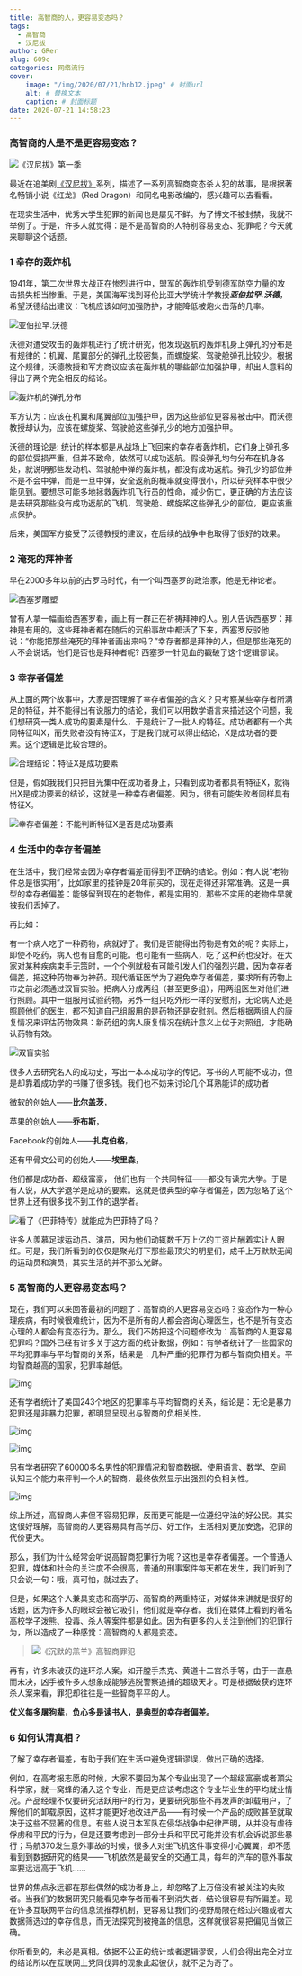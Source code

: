 ```yaml
---
title: 高智商的人，更容易变态吗？
tags:
  - 高智商
  - 汉尼拔
author: GRer
slug: 609c
categories: 网络流行
cover:
    image: "/img/2020/07/21/hnb12.jpeg" # 封面url
    alt: # 替换文本
    caption: # 封面标题
date: 2020-07-21 14:58:23
---
```



### 高智商的人是不是更容易变态？

![《汉尼拔》第一季](/img/2020/07/21/hnb.webp)

最近在追美剧[《汉尼拔》](https://movie.douban.com/subject/10539856/)系列，描述了一系列高智商变态杀人犯的故事，是根据著名畅销小说《红龙》（Red Dragon）和同名电影改编的，感兴趣可以去看看。

在现实生活中，优秀大学生犯罪的新闻也是屡见不鲜。为了博文不被封禁，我就不举例了。于是，许多人就觉得：是不是高智商的人特别容易变态、犯罪呢？今天就来聊聊这个话题。

### 1  幸存的轰炸机

1941年，第二次世界大战正在惨烈进行中，盟军的轰炸机受到德军防空力量的攻击损失相当惨重。于是，美国海军找到哥伦比亚大学统计学教授***亚伯拉罕.沃德***，希望沃德给出建议：飞机应该如何加强防护，才能降低被炮火击落的几率。

![亚伯拉罕.沃德](/img/2020/07/21/亚伯拉罕.沃德.png)

沃德对遭受攻击的轰炸机进行了统计研究，他发现返航的轰炸机身上弹孔的分布是有规律的：机翼、尾翼部分的弹孔比较密集，而螺旋桨、驾驶舱弹孔比较少。根据这个规律，沃德教授和军方商议应该在轰炸机的哪些部位加强护甲，却出人意料的得出了两个完全相反的结论。

![轰炸机的弹孔分布](/img/2020/07/21/弹孔分布.png)

军方认为：应该在机翼和尾翼部位加强护甲，因为这些部位更容易被击中。而沃德教授却认为，应该在螺旋桨、驾驶舱这些弹孔少的地方加强护甲。

沃德的理论是: 统计的样本都是从战场上飞回来的幸存者轰炸机，它们身上弹孔多的部位受损严重，但并不致命，依然可以成功返航。假设弹孔均匀分布在机身各处，就说明那些发动机、驾驶舱中弹的轰炸机，都没有成功返航。弹孔少的部位并不是不会中弹，而是一旦中弹，安全返航的概率就变得很小，所以研究样本中很少能见到。要想尽可能多地拯救轰炸机飞行员的性命，减少伤亡，更正确的方法应该是去研究那些没有成功返航的飞机，驾驶舱、螺旋桨这些弹孔少的部位，更应该重点保护。

后来，美国军方接受了沃德教授的建议，在后续的战争中也取得了很好的效果。



### 2 淹死的拜神者

早在2000多年以前的古罗马时代，有一个叫西塞罗的政治家，他是无神论者。

![西塞罗雕塑](/img/2020/07/21/xsl.webp)

曾有人拿一幅画给西塞罗看，画上有一群正在祈祷拜神的人。别人告诉西塞罗：拜神是有用的，这些拜神者都在随后的沉船事故中都活了下来，西塞罗反驳他说：“你能把那些淹死的拜神者画出来吗？”幸存者都是拜神的人，但是那些淹死的人不会说话，他们是否也是拜神者呢? 西塞罗一针见血的戳破了这个逻辑谬误。

### 3  幸存者偏差

从上面的两个故事中，大家是否理解了幸存者偏差的含义？只考察某些幸存者所满足的特征，并不能得出有说服力的结论，我们可以用数学语言来描述这个问题，我们想研究一类人成功的要素是什么，于是统计了一批人的特征。成功者都有一个共同特征叫X，而失败者没有特征X，于是我们就可以得出结论，X是成功者的要素。这个逻辑是比较合理的。

![合理结论：特征X是成功要素](/img/2020/07/21/特征x1.webp)

但是，假如我我们只把目光集中在成功者身上，只看到成功者都具有特征X，就得出X是成功要素的结论，这就是一种幸存者偏差。因为，很有可能失败者同样具有特征X。

![幸存者偏差：不能判断特征X是否是成功要素](/img/2020/07/21/特征x2.webp)



### 4  生活中的幸存者偏差 

在生活中，我们经常会因为幸存者偏差而得到不正确的结论。例如：有人说“老物件总是很实用”，比如家里的挂钟是20年前买的，现在走得还非常准确。这是一典型的幸存者偏差：能够留到现在的老物件，都是实用的，那些不实用的老物件早就被我们丢掉了。

再比如：

有一个病人吃了一种药物，病就好了。我们是否能得出药物是有效的呢？实际上，即使不吃药，病人也有自愈的可能。也可能有一些病人，吃了这种药也没好。在大家对某种疾病束手无策时，一个个例就极有可能引发人们的强烈兴趣，因为幸存者偏差，把这种药物奉为神药。现代循证医学为了避免幸存者偏差，要求所有药物上市之前必须通过双盲实验。把病人分成两组（甚至更多组），用两组医生对他们进行照顾。其中一组服用试验药物，另外一组只吃外形一样的安慰剂，无论病人还是照顾他们的医生，都不知道自己组服用的是药物还是安慰剂。然后根据两组人的康复情况来评估药物效果：新药组的病人康复情况在统计意义上优于对照组，才能确认药物有效。

![双盲实验](/img/2020/07/21/smsy.webp)

很多人去研究名人的成功史，写出一本本成功学的传记。写书的人可能不成功，但是却靠着成功学的书赚了很多钱。我们也不妨来讨论几个耳熟能详的成功者

微软的创始人——**比尔盖茨**，

苹果的创始人——**乔布斯**，

Facebook的创始人——**扎克伯格**，

还有甲骨文公司的创始人——**埃里森**，

他们都是成功者、超级富豪， 他们也有一个共同特征——都没有读完大学。于是有人说，从大学退学是成功的要素。这就是很典型的幸存者偏差，因为忽略了这个世界上还有很多找不到工作的退学者。

![看了《巴菲特传》就能成为巴菲特了吗？](/img/2020/07/21/bftz.webp)

许多人羡慕足球运动员、演员，因为他们动辄数千万上亿的工资片酬着实让人眼红。可是，我们所看到的仅仅是聚光灯下那些最顶尖的明星们，成千上万默默无闻的运动员和演员，其实生活的并不那么光鲜。

### 5 高智商的人更容易变态吗？

现在，我们可以来回答最初的问题了：高智商的人更容易变态吗？变态作为一种心理疾病，有时候很难统计，因为不是所有的人都会咨询心理医生，也不是所有变态心理的人都会有变态行为。那么，我们不妨把这个问题修改为：高智商的人更容易犯罪吗？国外已经有许多关于这方面的统计数据，例如：有学者统计了一些国家的平均犯罪率与平均智商的关系，结果是：几种严重的犯罪行为都与智商负相关。平均智商越高的国家，犯罪率越低。

![img](/img/2020/07/21/fz1.webp)

还有学者统计了美国243个地区的犯罪率与平均智商的关系，结论是：无论是暴力犯罪还是非暴力犯罪，都明显呈现出与智商的负相关性。

![img](/img/2020/07/21/fz2.webp)

![img](/img/2020/07/21/fz3.webp)

另有学者研究了60000多名男性的犯罪情况和智商数据，使用语言、数学、空间认知三个能力来评判一个人的智商，最终依然显示出强烈的负相关性。

![img](/img/2020/07/21/fz4.webp)

综上所述，高智商人非但不容易犯罪，反而更可能是一位遵纪守法的好公民。其实这很好理解，高智商的人更容易具有高学历、好工作，生活相对更加安逸，犯罪的代价更大。

那么，我们为什么经常会听说高智商犯罪行为呢？这也是幸存者偏差。一个普通人犯罪，媒体和社会的关注度不会很高，普通的刑事案件每天都在发生，我们听到了只会说一句：哦，真可怕，就过去了。

但是，如果这个人兼具变态和高学历、高智商的两重特征，对媒体来讲就是很好的话题，因为许多人的眼球会被它吸引，他们就是幸存者。我们在媒体上看到的著名高校学子泼熊、投毒、杀人等案件都是如此。因为有更多的人关注到他们的犯罪行为，所以造成了一种感觉：高智商的人都是变态。

> ![《沉默的羔羊》高智商罪犯](/img/2020/07/21/hnb1.webp)

再有，许多未破获的连环杀人案，如开膛手杰克、黄道十二宫杀手等，由于一直悬而未决，凶手被许多人想象成能够逃脱警察追捕的超级天才。可是根据破获的连环杀人案来看，罪犯却往往是一些智商平平的人。

**仗义每多屠狗辈，负心多是读书人，是典型的幸存者偏差。**

### 6 如何认清真相？

了解了幸存者偏差，有助于我们在生活中避免逻辑谬误，做出正确的选择。

例如，在高考报志愿的时候，大家不要因为某个专业出现了一个超级富豪或者顶尖科学家，就一窝蜂的涌入这个专业，而是更应该考虑这个专业毕业生的平均就业情况。产品经理不仅要研究活跃用户的行为，更要研究那些不再发声的卸载用户，了解他们的卸载原因，这样才能更好地改进产品——有时候一个产品的成败甚至就取决于这些不显著的信息。有些人说日本军队在侵华战争中纪律严明，从并没有虐待俘虏和平民的行为，但是还要考虑到一部分士兵和平民可能并没有机会诉说那些暴行；马航370发生意外事故的时候，很多人对坐飞机这件事变得小心翼翼，却不愿看到到数据研究的结果——飞机依然是最安全的交通工具，每年的汽车的意外事故率要远远高于飞机……

世界的焦点永远都在那些偶然的成功者身上，却忽略了上万倍没有被关注的失败者。当我们的数据研究只能看见幸存者而看不到消失者，结论很容易有所偏差。现在许多互联网平台的信息流推荐机制，更容易让我们的视野局限在经过兴趣或者大数据筛选过的幸存信息，而无法探究到被掩盖的信息，这样就很容易把偏见当做正确。

你所看到的，未必是真相。依据不公正的统计或者逻辑谬误，人们会得出完全对立的结论所以在互联网上党同伐异的现象此起彼伏，就不足为奇了。
